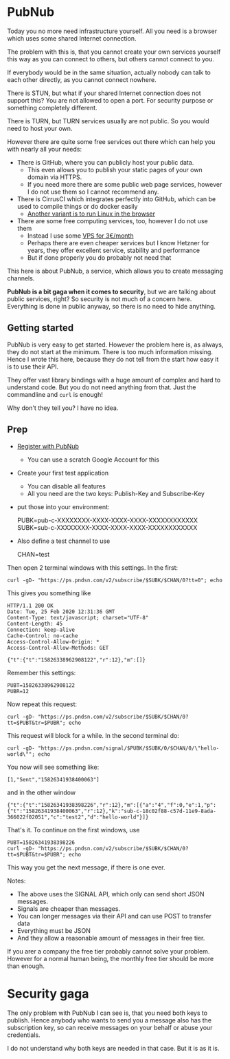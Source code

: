 # PubNub

Today you no more need infrastructure yourself.  All you need is a browser which uses some shared Internet connection.

The problem with this is, that you cannot create your own services yourself this way as you can connect to others,
but others cannot connect to you.

If everybody would be in the same situation, actually nobody can talk to each other directly, as you cannot connect nowhere.

There is STUN, but what if your shared Internet connection does not support this?  You are not allowed to open a port.
For security purpose or something completely different.

There is TURN, but TURN services usually are not public.  So you would need to host your own.

However there are quite some free services out there which can help you with nearly all your needs:

- There is GitHub, where you can publicly host your public data.
  - This even allows you to publish your static pages of your own domain via HTTPS.
  - If you need more there are some public web page services, however I do not use them so I cannot recommend any.
- There is CirrusCI which integrates perfectly into GitHub, which can be used to compile things or do docker easily
  - [Another variant is to run Linux in the browser](https://geekflare.com/run-linux-from-a-web-browser/)
- There are some free computing services, too, however I do not use them
  - Instead I use some [VPS for 3€/month](https://cloud.hetzner.com/)
  - Perhaps there are even cheaper services but I know Hetzner for years, they offer excellent service, stability and performance
  - But if done properly you do probably not need that

This here is about PubNub, a service, which allows you to create messaging channels.

**PubNub is a bit gaga when it comes to security**, but we are talking about public services, right?
So security is not much of a concern here.  Everything is done in public anyway, so there is no need to hide anything.

## Getting started

PubNub is very easy to get started.  However the problem here is, as always, they do not start at the minimum.
There is too much information missing.  Hence I wrote this here,
because they do not tell from the start how easy it is to use their API.

They offer vast library bindings with a huge amount of complex and hard to understand code.
But you do not need anything from that.  Just the commandline and `curl` is enough!

Why don't they tell you?  I have no idea.

## Prep

- [Register with PubNub](https://dashboard.pubnub.com/signup)
  - You can use a scratch Google Account for this
- Create your first test application
  - You can disable all features
  - All you need are the two keys: Publish-Key and Subscribe-Key
- put those into your environment:

	PUBK=pub-c-XXXXXXXX-XXXX-XXXX-XXXX-XXXXXXXXXXXX
	SUBK=sub-c-XXXXXXXX-XXXX-XXXX-XXXX-XXXXXXXXXXXX

- Also define a test channel to use

	CHAN=test

Then open 2 terminal windows with this settings.  In the first:

	curl -gD- "https://ps.pndsn.com/v2/subscribe/$SUBK/$CHAN/0?tt=0"; echo

This gives you something like

	HTTP/1.1 200 OK
	Date: Tue, 25 Feb 2020 12:31:36 GMT
	Content-Type: text/javascript; charset="UTF-8"
	Content-Length: 45
	Connection: keep-alive
	Cache-Control: no-cache
	Access-Control-Allow-Origin: *
	Access-Control-Allow-Methods: GET
	
	{"t":{"t":"15826338962908122","r":12},"m":[]}

Remember this settings:

	PUBT=15826338962908122
	PUBR=12

Now repeat this request:

	curl -gD- "https://ps.pndsn.com/v2/subscribe/$SUBK/$CHAN/0?tt=$PUBT&tr=$PUBR"; echo

This request will block for a while.  In the second terminal do:

	curl -gD- "https://ps.pndsn.com/signal/$PUBK/$SUBK/0/$CHAN/0/\"hello-world\""; echo

You now will see something like:

	[1,"Sent","15826341938400063"]
	
and in the other window

	{"t":{"t":"15826341938398226","r":12},"m":[{"a":"4","f":0,"e":1,"p":{"t":"15826341938400063","r":12},"k":"sub-c-18c02f88-c57d-11e9-8ada-366022f02051","c":"test2","d":"hello-world"}]}

That's it.  To continue on the first windows, use

	PUBT=15826341938398226
	curl -gD- "https://ps.pndsn.com/v2/subscribe/$SUBK/$CHAN/0?tt=$PUBT&tr=$PUBR"; echo

This way you get the next message, if there is one ever.

Notes:

- The above uses the SIGNAL API, which only can send short JSON messages.
- Signals are cheaper than messages.
- You can longer messages via their API and can use POST to transfer data
- Everything must be JSON
- And they allow a reasonable amount of messages in their free tier.

If you arer a company the free tier probably cannot solve your problem.
However for a normal human being, the monthly free tier should be more than enough.

# Security gaga

The only problem with PubNub I can see is, that you need both keys to publish.
Hence anybody who wants to send you a message also has the subscription key, so can receive messages on your behalf or abuse your credentials.

I do not understand why both keys are needed in that case.  But it is as it is.
